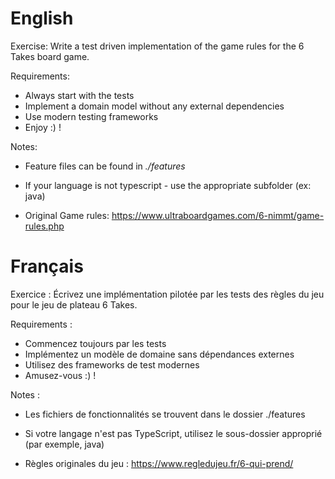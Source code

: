# English

Exercise: Write a test driven implementation of the game rules for the 6 Takes board game.

Requirements:

- Always start with the tests
- Implement a domain model without any external dependencies
- Use modern testing frameworks
- Enjoy :) !

Notes:

- Feature files can be found in _./features_

- If your language is not typescript - use the appropriate subfolder (ex: java)

- Original Game rules:
  https://www.ultraboardgames.com/6-nimmt/game-rules.php

# Français

Exercice : Écrivez une implémentation pilotée par les tests des règles du jeu pour le jeu de plateau 6 Takes.

Requirements :

- Commencez toujours par les tests
- Implémentez un modèle de domaine sans dépendances externes
- Utilisez des frameworks de test modernes
- Amusez-vous :) !

Notes :

- Les fichiers de fonctionnalités se trouvent dans le dossier ./features

- Si votre langage n'est pas TypeScript, utilisez le sous-dossier approprié (par exemple, java)

- Règles originales du jeu :
  https://www.regledujeu.fr/6-qui-prend/
